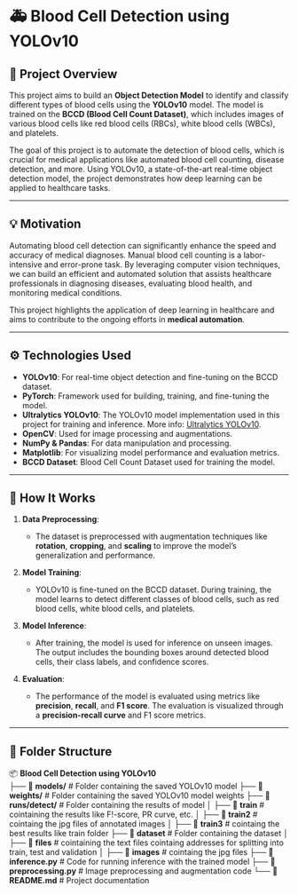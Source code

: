 # 🚑 **Blood Cell Detection using YOLOv10**

## 📖 **Project Overview**
This project aims to build an **Object Detection Model** to identify and classify different types of blood cells using the **YOLOv10** model. The model is trained on the **BCCD (Blood Cell Count Dataset)**, which includes images of various blood cells like red blood cells (RBCs), white blood cells (WBCs), and platelets.

The goal of this project is to automate the detection of blood cells, which is crucial for medical applications like automated blood cell counting, disease detection, and more. Using YOLOv10, a state-of-the-art real-time object detection model, the project demonstrates how deep learning can be applied to healthcare tasks.

---

## 💡 **Motivation**
Automating blood cell detection can significantly enhance the speed and accuracy of medical diagnoses. Manual blood cell counting is a labor-intensive and error-prone task. By leveraging computer vision techniques, we can build an efficient and automated solution that assists healthcare professionals in diagnosing diseases, evaluating blood health, and monitoring medical conditions.

This project highlights the application of deep learning in healthcare and aims to contribute to the ongoing efforts in **medical automation**.

---

## ⚙️ **Technologies Used**
- **YOLOv10**: For real-time object detection and fine-tuning on the BCCD dataset.
- **PyTorch**: Framework used for building, training, and fine-tuning the model.
- **Ultralytics YOLOv10**: The YOLOv10 model implementation used in this project for training and inference. More info: [Ultralytics YOLOv10](https://github.com/ultralytics/yolov5).
- **OpenCV**: Used for image processing and augmentations.
- **NumPy & Pandas**: For data manipulation and processing.
- **Matplotlib**: For visualizing model performance and evaluation metrics.
- **BCCD Dataset**: Blood Cell Count Dataset used for training the model.

---

## 🚀 **How It Works**

1. **Data Preprocessing**:
   - The dataset is preprocessed with augmentation techniques like **rotation**, **cropping**, and **scaling** to improve the model’s generalization and performance.
   
2. **Model Training**:
   - YOLOv10 is fine-tuned on the BCCD dataset. During training, the model learns to detect different classes of blood cells, such as red blood cells, white blood cells, and platelets.
   
3. **Model Inference**:
   - After training, the model is used for inference on unseen images. The output includes the bounding boxes around detected blood cells, their class labels, and confidence scores.
   
4. **Evaluation**:
   - The performance of the model is evaluated using metrics like **precision**, **recall**, and **F1 score**. The evaluation is visualized through a **precision-recall curve** and F1 score metrics.

---

## 📂 Folder Structure

📦 **Blood Cell Detection using YOLOv10**  
├── 📂 **models/**                   # Folder containing the saved YOLOv10 model 
├── 📂 **weights/**                  # Folder containing the saved YOLOv10 model weights 
├── 📂 **runs/detect/**              # Folder containing the results of model
│   ├── 📂 **train**                 # cointaining the results like F!-score, PR curve, etc.
│   ├── 📂 **train2**                # cointaing the jpg files of annotated images
│   ├── 📂 **train3**                # cointaing the best results like train folder 
├── 📂 **dataset**                   # Folder containing the dataset
│   ├── 📂 **files**                 # cointaining the text files cointaing addresses for splitting into train, test and validation
│   ├── 📂 **images**                # cointaing the jpg files
├── 📜 **inference.py**              # Code for running inference with the trained model
├── 📜 **preprocessing.py**          # Image preprocessing and augmentation code 
└── 📜 **README.md**                 # Project documentation  




